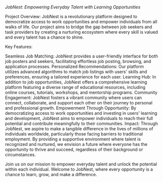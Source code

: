 *JobNest: Empowering Everyday Talent with Learning Opportunities*

Project Overview:
JobNest is a revolutionary platform designed to democratize access to work opportunities and empower individuals from all walks of life. Our project aims to bridge the gap between job seekers and task providers by creating a nurturing ecosystem where every skill is valued and every talent has a chance to shine.

Key Features:

Seamless Job Matching: JobNest provides a user-friendly interface for both job posters and seekers, facilitating effortless job posting, browsing, and application processes.
Personalized Recommendations: Our platform utilizes advanced algorithms to match job listings with users' skills and preferences, ensuring a tailored experience for each user.
Learning Hub: In addition to job opportunities, JobNest offers a comprehensive learning platform featuring a diverse range of educational resources, including online courses, tutorials, workshops, and mentorship programs.
Community Engagement: JobNest fosters a vibrant community where users can connect, collaborate, and support each other on their journey to personal and professional growth.
Empowerment Through Opportunity: By democratizing access to work opportunities and investing in users' learning and development, JobNest aims to empower individuals to reach their full potential and contribute meaningfully to their communities.
Impact:
Through JobNest, we aspire to make a tangible difference in the lives of millions of individuals worldwide, particularly those facing barriers to traditional employment. By providing a supportive environment where talent is recognized and nurtured, we envision a future where everyone has the opportunity to thrive and succeed, regardless of their background or circumstances.

Join us on our mission to empower everyday talent and unlock the potential within each individual. Welcome to JobNest, where every opportunity is a chance to learn, grow, and make a difference.



